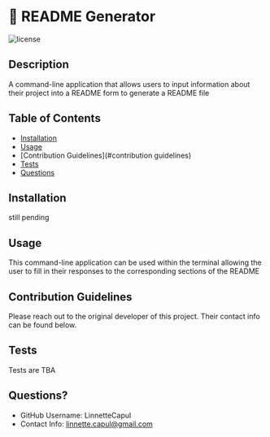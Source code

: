 # 📖 README Generator
  
  ![license](https://img.shields.io/static/v1?label=license&message=MIT&color=success)
  
  ## Description
  
  A command-line application that allows users to input information about their project into a README form to generate a README file
  
  ## Table of Contents
  
  * [Installation](#installation)
  * [Usage](#usage)
  * [Contribution Guidelines](#contribution guidelines)
  * [Tests](#tests)
  * [Questions](#questions)
  
  ## Installation
  
  still pending
  
  ## Usage
  
  This command-line application can be used within the terminal allowing the user to fill in their responses to the corresponding sections of the README
  
  ## Contribution Guidelines
  
  Please reach out to the original developer of this project. Their contact info can be found below.
  
  ## Tests
  
  Tests are TBA
  
  ## Questions?
  
  * GitHub Username: LinnetteCapul
  * Contact Info: linnette.capul@gmail.com
